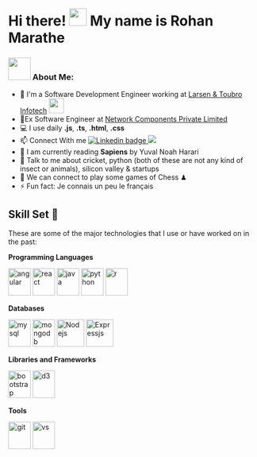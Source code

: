 # Hi there! <img src="https://github.com/TheDudeThatCode/TheDudeThatCode/blob/master/Assets/Hi.gif" width="35" /> My name is Rohan Marathe
### <img src="https://github.com/TheDudeThatCode/TheDudeThatCode/blob/master/Assets/Developer.gif" width="45" /> About Me:
- 🏦 I'm a Software Development Engineer working at <a href="https://www.lntinfotech.com/">Larsen & Toubro Infotech</a> 
      <img src="https://media.giphy.com/media/WUlplcMpOCEmTGBtBW/giphy.gif" width="30">    
- 💼Ex Software Engineer at <a href="https://www.nciportal.com/#/clz/home">Network Components Private Limited</a>
- 💻 I use daily **.js**, **.ts**, **.html**,  **.css**
- 📫 Connect With me
    <a href="https://www.linkedin.com/in/rohan-marathe-5a6111156">
    <img src="https://img.shields.io/badge/-LinkedIn-blue?style=flat-square&logo=Linkedin&logoColor=white&link=https://www.linkedin.com/in/shivashishyadav/" alt="Linkedin badge" />
  </a>
  <a href="mailto:marhan512.rm@gmail.com">
    <img src="https://img.shields.io/badge/-Gmail-c14438?style=flat-square&logo=Gmail&logoColor=white&link=mailto:shivashishmca@gmail.com" />
  </a>
- 📖 I am currently reading **Sapiens** by Yuval Noah Harari
- 💬 Talk to me about cricket, python (both of these are not any kind of insect or animals), silicon valley & startups
- 👯 We can connect to play some games of Chess ♟
- ⚡ Fun fact: Je connais un peu le français


## Skill Set :muscle:

These are some of the major technologies that I use or have worked on in the past:

**Programming Languages**
<p align="left">
      <img src="https://www.vectorlogo.zone/logos/angular/angular-icon.svg" alt="angular" width="45" height="55"/>
      <img src="https://www.vectorlogo.zone/logos/reactjs/reactjs-icon.svg" alt="react" width="45" height="55"/> 
      <img src="https://www.vectorlogo.zone/logos/java/java-icon.svg" alt="java" width="45" height="55"/> 
      <img src="https://www.vectorlogo.zone/logos/python/python-icon.svg" alt="python" width="45" height="55"/>
      <img src="https://www.vectorlogo.zone/logos/r-project/r-project-icon.svg" alt="r" width="45" height="55"/>
</p>

**Databases**
<p align="left">
      <img src="https://www.vectorlogo.zone/logos/mysql/mysql-icon.svg" alt="mysql" width="45" height="55"/>
      <img src="https://www.vectorlogo.zone/logos/mongodb/mongodb-icon.svg" alt="mongodb" width="45" height="55"/>
      <img src="https://www.vectorlogo.zone/logos/nodejs/nodejs-icon.svg" alt="Nodejs" width="55" height="55"/>
      <img src="https://www.vectorlogo.zone/logos/expressjs/expressjs-icon.svg" alt="Expressjs" width="55" height="55"/>
</p>

**Libraries and Frameworks**
<p align="left">
      <img src="https://www.vectorlogo.zone/logos/getbootstrap/getbootstrap-icon.svg" alt="bootstrap" width="45" height="55"/>
      <img src="https://www.vectorlogo.zone/logos/d3js/d3js-icon.svg" alt="d3" width="45" height="55"/>
</p>

**Tools**
<p align="left">
      <img src="https://www.vectorlogo.zone/logos/git-scm/git-scm-icon.svg" alt="git" width="45" height="55"/>
      <img src="https://www.vectorlogo.zone/logos/visualstudio_code/visualstudio_code-icon.svg" alt="vs"width="45" height="55"/>
</p>














